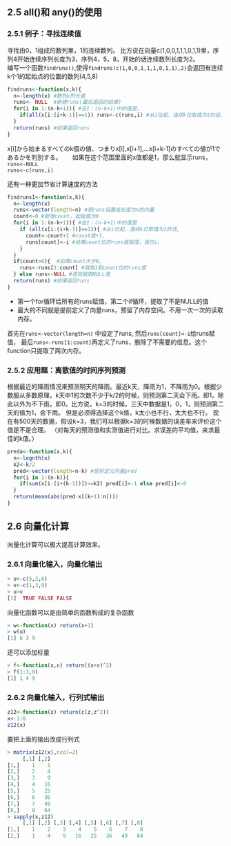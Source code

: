 ## 2.5 all()和 any()的使用
### 2.5.1 例子：寻找连续值
寻找由0，1组成的数列里，1的连续数列。
比方说在向量c(1,0,0,1,1,1,0,1,1)里，序列4开始连续序列长度为3，序列4，5，8，开始的话连续数列长度为2。  
编写一个函数``findruns()``,使得``findruns(c(1,0,0,1,1,1,0,1,1),2)``会返回有连续k个1的起始点的位置的数列(4,5,8)

```r
findruns<-function(x,k){
  n<-length(x) #数列x的长度
  runs<- NULL  #新建runs(最后返回的结果)
  for(i in 1:(n-k+1)){ #在1：(n-k+1)中的值里，
    if(all(x[i:(i+k-1)]==1)) runs<-c(runs,i) #从i位起，连续k位取值为1的话，runs就赋值为i，起始的NULL会被自动省略。
  }
  return(runs) #结果返回runs
}
```

x[i]から始まるすべてのk個の値、つまりx[i],x[i+1],...x[i+k-1]のすべての値が1であるかを判別する。　　
如果在这个范围里面的x值都是1，那么就显示runs，  
``runs<-NULL``  
``runs<-c(runs,i)``

还有一种更加节省计算速度的方法
```r
findruns1<-function(x,k){
  n<-length(x)
  runs<-vector(length=n) #把runs设置成长度为n的向量
  count<-0 #新增count，起始值为0
  for(i in 1:(n-k+1)){ #在1：(n-k+1)中的值里
    if (all(x[i:(i+k-1)]==1)){ #从i位起，连续k位取值为1的话,
      count<-count+1 #count就+1,
      runs[count]<-i #给第count位的runs值赋值，值位i。
    }
  }
  if(count>0){  #如果count大于0，
    runs<-runs[1:count] #就取1到count位的runs值
  } else runs<-NULL #否则就取NULL值
  return(runs) #结果返回runs
}
```
- 第一个for循环给所有的runs赋值，第二个if循环，提取了不是NULL的值  
- 最大的不同就是提前定义了向量runs，预留了内存空间。不用一次一次的读取内存。  

首先在``runs<-vector(length=n)`` 中设定了runs, 然后``runs[count]<-i``给runs赋值，
最后``runs<-runs[1:count]``再定义了runs，删除了不需要的信息。这个function只提取了两次内存。

### 2.5.2 应用题：离散值的时间序列预测
根据最近的降雨情况来预测明天的降雨。最近k天，降雨为1，不降雨为0。根据少数服从多数原理，k天中1的次数不少于k/2的时候，则预测第二天会下雨。即1，除此以外为不下雨，即0。比方说，k=3的时候，三天中数据是1，0，1，则预测第二天的值为1，会下雨。 
但是必须得选择这个k值，k太小也不行，太大也不行。
现在有500天的数据，假设k=3，我们可以根据k=3的时候数据的误差率来评价这个值是不是合理。 
（对每天的预测值和实测值进行对比。求误差的平均值，来求最佳的k值。）

```r
preda<-function(x,k){
  n<-legnth(x) 
  k2<-k/2 
  pred<-vector(length=n-k) #提前定义向量pred
  for(i in 1:(n-k)){
    if(sum(x[i:(i+(k-1))])>=k2) pred[i]<-1 else pred[i]<-0  
  }
  return(mean(abs(pred-x[(k+1):n])))
}
```
 
 ## 2.6 向量化计算
向量化计算可以极大提高计算效率。

### 2.6.1 向量化输入，向量化输出
```r
> u<-c(5,2,8)
> v<-c(1,3,9)
> u>v
[1]  TRUE FALSE FALSE
```

向量化函数可以是由简单的函数构成的复杂函数
```r
> w<-function(x) return(x+1)
> w(u)
[1] 6 3 9
```

还可以添加标量
```r
> f<-function(x,c) return((x+c)^2)
> f(1:3,0)
[1] 1 4 9
```

### 2.6.2 向量化输入，行列式输出
```r
z12<-function(z) return(c(z,z^2))
x<-1:8
z12(x)
```
要把上面的输出改成行列式

```r
> matrix(z12(x),ncol=2)
     [,1] [,2]
[1,]    1    1
[2,]    2    4
[3,]    3    9
[4,]    4   16
[5,]    5   25
[6,]    6   36
[7,]    7   49
[8,]    8   64
> sapply(x,z12)
     [,1] [,2] [,3] [,4] [,5] [,6] [,7] [,8]
[1,]    1    2    3    4    5    6    7    8
[2,]    1    4    9   16   25   36   49   64
```




